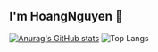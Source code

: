## I'm HoangNguyen 👋

[![Anurag's GitHub stats](https://github-readme-stats.vercel.app/api?username=hoang-nguyen-huy)](https://github.com/hoang-nguyen-huy/github-readme-stats)
![Top Langs](https://github-readme-stats.vercel.app/api/top-langs/?username=hoang-nguyen-huy&layout=compact)

<!--
**Hoang-Nguyen-Huy/hoang-nguyen-huy** is a ✨ _special_ ✨ repository because its `README.md` (this file) appears on your GitHub profile.

Here are some ideas to get you started:

- 🔭 I’m currently working on ...
- 🌱 I’m currently learning ...
- 👯 I’m looking to collaborate on ...
- 🤔 I’m looking for help with ...
- 💬 Ask me about ...
- 📫 How to reach me: ...
- 😄 Pronouns: ...
- ⚡ Fun fact: ...
-->
